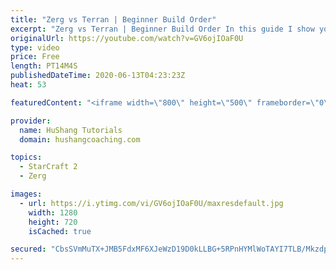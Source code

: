```yaml
---
title: "Zerg vs Terran | Beginner Build Order"
excerpt: "Zerg vs Terran | Beginner Build Order In this guide I show you a safe & balanced build order to allow you to get into the mid-game on equal footing.  Community discord: https://discord.gg/pPhaEk9  Interested in Starcraft lessons? Check out my website! I would love to help you improve and reach your goals."
originalUrl: https://youtube.com/watch?v=GV6ojIOaF0U
type: video
price: Free
length: PT14M4S
publishedDateTime: 2020-06-13T04:23:23Z
heat: 53

featuredContent: "<iframe width=\"800\" height=\"500\" frameborder=\"0\" src=\"https://www.youtube.com/embed/GV6ojIOaF0U\" allow=\"accelerometer; autoplay; encrypted-media; gyroscope; picture-in-picture\" allowfullscreen></iframe>"

provider:
  name: HuShang Tutorials
  domain: hushangcoaching.com

topics:
  - StarCraft 2
  - Zerg

images:
  - url: https://i.ytimg.com/vi/GV6ojIOaF0U/maxresdefault.jpg
    width: 1280
    height: 720
    isCached: true

secured: "CbsSVmMuTX+JMB5FdxMF6XJeWzD19D0kLLBG+5RPnHYMlWoTAYI7TLB/MkzdpARi6VJyG72mftfa8woy3A5o8dXJ8JGlk2MoxvjbYXRsLJfJdP4ezfRYzL1eIpLH3SKgWY3m32PkdLG9gL7CDhIk6m3JJLbP4aOcUunZT3V7w9ThwZJaXcWMW43E/ZnI8TgZBPi9U1zzEGMMMv6S7YH3BjeNF1W0oYd0uazlSa7ubrZO+q9lBcWhVpK7S1xJozByN2sjE4wyLQe4AI6pVFOqe0vmhIzUQCE7kgcBrjgN9qSisGI8YEHGXLI4CG02dBI5B+oiJVA4C5qAtRbJoUxPMz8HQCmDdt2KQoB3rtRVpmbAHEjDwPLzZbRyVDX+gt+KksNpU6KeiedTstnAXRpVXIwLB2rmxHKxPe5fUXQ2Ss0=;amAm5FflrxnZGVQcIHx4Gw=="
---
```



